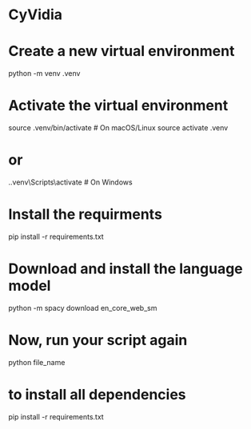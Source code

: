 # CyVidia
# Create a new virtual environment
python -m venv .venv

# Activate the virtual environment
source .venv/bin/activate   # On macOS/Linux
source activate .venv



# or
.\.venv\Scripts\activate   # On Windows

# Install the requirments 
pip install -r requirements.txt 


# Download and install the language model
python -m spacy download en_core_web_sm

# Now, run your script again
python file_name



# to install all dependencies 
pip install -r requirements.txt